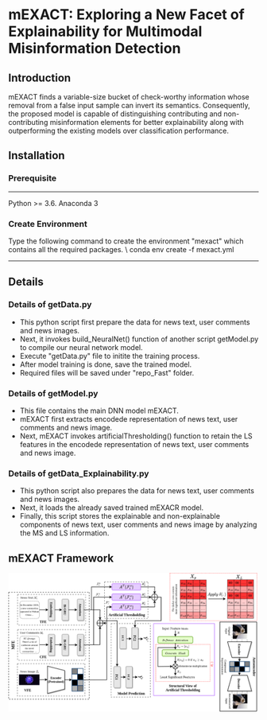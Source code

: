 # mEXACT: Exploring a New Facet of Explainability for Multimodal Misinformation Detection 
## Introduction
mEXACT finds a variable-size bucket of check-worthy information whose removal from a false input sample can invert its semantics. Consequently, the proposed model is capable of distinguishing contributing and non-contributing misinformation elements for better explainability along with outperforming the existing models over classification performance.


## Installation

### Prerequisite
----------------------
Python >= 3.6.
Anaconda 3

### Create Environment
Type the following command to create the environment "mexact" which contains all the required packages. \\
conda env create -f mexact.yml

-----------------------

## Details

### Details of getData.py
 * This python script first prepare the data for news text, user comments and news images.
 * Next, it invokes build_NeuralNet() function of another script getModel.py to compile our neural network model.
 * Execute "getData.py" file to initite the training process.
 * After model training is done, save the trained model.
 * Required files will be saved under "repo_Fast" folder.
   
### Details of getModel.py
 * This file contains the main DNN model mEXACT.
 * mEXACT first extracts encodede representation of news text, user comments and news image.
 * Next, mEXACT invokes artificialThresholding() function to retain the LS features in the encodede representation of news text, user comments and news image.
   
### Details of getData_Explainability.py
 * This python script also prepares the data for news text, user comments and news images.
 * Next, it loads the already saved trained mEXACR model.
 * Finally, this script stores the explainable and non-explainable components of news text, user comments and news image by analyzing the MS and LS information. 



## mEXACT Framework

![](mEXACT.png)



